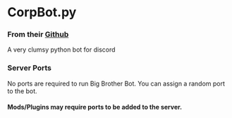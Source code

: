 # CorpBot.py
### From their [Github](https://github.com/corpnewt/CorpBot.py)
A very clumsy python bot for discord 

### Server Ports
No ports are required to run Big Brother Bot. You can assign a random port to the bot.

#### Mods/Plugins may require ports to be added to the server.
